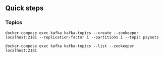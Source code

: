 ## Quick steps
### Topics

`docker-compose exec kafka kafka-topics --create --zookeeper localhost:2181 --replication-factor 1 --partitions 1 --topic payouts`

`docker-compose exec kafka kafka-topics --list --zookeeper localhost:2181`
